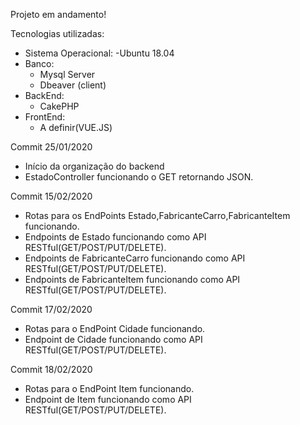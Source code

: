 Projeto em andamento!

Tecnologias utilizadas:
   - Sistema Operacional:
      -Ubuntu 18.04   
   - Banco:
      - Mysql Server
      - Dbeaver (client)
   - BackEnd:
      - CakePHP
   - FrontEnd:
      - A definir(VUE.JS)

Commit 25/01/2020
  - Início da organização do backend
  - EstadoController funcionando o GET retornando JSON.

Commit 15/02/2020
  - Rotas para os EndPoints Estado,FabricanteCarro,FabricanteItem funcionando.
  - Endpoints de Estado funcionando como API RESTful(GET/POST/PUT/DELETE).
  - Endpoints de FabricanteCarro funcionando como API RESTful(GET/POST/PUT/DELETE).
  - Endpoints de FabricanteItem funcionando como API RESTful(GET/POST/PUT/DELETE).
  
Commit 17/02/2020
  - Rotas para o EndPoint Cidade funcionando.
  - Endpoint de Cidade funcionando como API RESTful(GET/POST/PUT/DELETE).

Commit 18/02/2020
  - Rotas para o EndPoint Item funcionando.
  - Endpoint de Item funcionando como API RESTful(GET/POST/PUT/DELETE).
